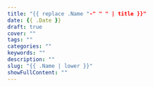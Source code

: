 ```yaml
---
title: "{{ replace .Name "-" " " | title }}"
date: {{ .Date }}
draft: true
cover: ""
tags: ""
categories: ""
keywords: ""
description: ""
slug: "{{ .Name | lower }}"
showFullContent: ""
---
```

